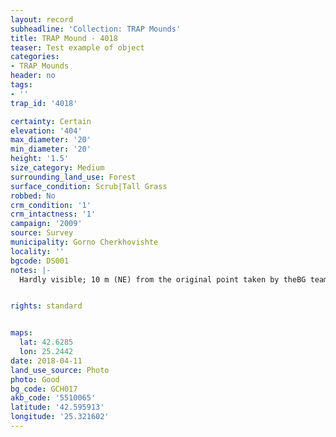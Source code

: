 ```yaml
---
layout: record
subheadline: 'Collection: TRAP Mounds'
title: TRAP Mound - 4018
teaser: Test example of object
categories:
- TRAP Mounds
header: no
tags:
- ''
trap_id: '4018'

certainty: Certain
elevation: '404'
max_diameter: '20'
min_diameter: '20'
height: '1.5'
size_category: Medium
surrounding_land_use: Forest
surface_condition: Scrub|Tall Grass
robbed: No
crm_condition: '1'
crm_intactness: '1'
campaign: '2009'
source: Survey
municipality: Gorno Cherkhovishte
locality: ''
bgcode: DS001
notes: |-
  Hardly visible; 10 m (NE) from the original point taken by theBG team.


rights: standard


maps:
  lat: 42.6285
  lon: 25.2442
date: 2018-04-11
land_use_source: Photo
photo: Good
bg_code: GCH017
akb_code: '5510065'
latitude: '42.595913'
longitude: '25.321602'
---
```

